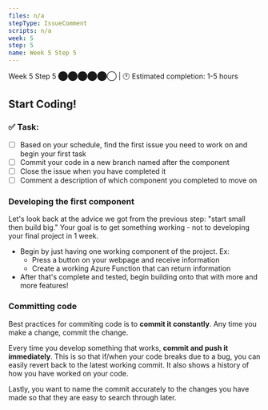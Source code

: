 ```yaml
---
files: n/a
stepType: IssueComment
scripts: n/a
week: 5
step: 5
name: Week 5 Step 5
---
```

Week 5 Step 5 ⬤⬤⬤⬤⬤◯ | 🕐 Estimated completion: 1-5 hours

## Start Coding!

### ✅  Task:

- [ ] Based on your schedule, find the first issue you need to work on and begin your first task
- [ ] Commit your code in a new branch named after the component
- [ ] Close the issue when you have completed it
- [ ] Comment a description of which component you completed to move on

### Developing the first component

Let's look back at the advice we got from the previous step: "start small then build big." Your goal is to get something working - not to developing your final project in 1 week.
* Begin by just having one working component of the project. Ex:
  * Press a button on your webpage and receive information
  * Create a working Azure Function that can return information
* After that's complete and tested, begin building onto that with more and more features!

### Committing code

Best practices for commiting code is to **commit it constantly**. Any time you make a change, commit the change.

Every time you develop something that works, **commit and push it immediately**. This is so that if/when your code breaks due to a bug, you can easily revert back to the latest working commit. It also shows a history of how you have worked on your code.

Lastly, you want to name the commit accurately to the changes you have made so that they are easy to search through later.